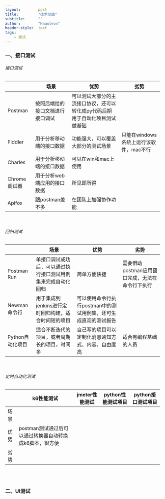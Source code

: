 ```yaml
---
layout:        post
title:         "技术总结"
subtitle:      ""
author:        "Haauleon"
header-style:  text
tags:
    - 面试
---
```


### 一、接口测试
###### 接口调试

||场景|优势|劣势|
|----|----|----|----|
|Postman|按照后端给的接口文档进行接口调试|可以测试大部分的主流接口协议，还可以转化成py代码后期用于自动化项目测试做基础||
|Fiddler|用于分析移动端的接口数据|功能强大，可以覆盖大部分的测试场景|只能在windows系统上运行该软件，mac不行|
|Charles|用于分析移动端的接口数据|可以在win和mac上使用||
|Chrome调试器|用于分析web端应用的接口数据|所见即所得||
|Apifox|跟postman差不多|在团队上加强协作功能||

<br>

###### 回归测试

||场景|优势|劣势|
|----|----|----|----|
|Postman Run|单接口调试成功后，可以通过执行接口测试用例集来完成自动化回归|简单方便快捷|需要借助postman应用窗口完成，无法在命令行下执行|
|Newman命令行|用于集成到jenkins进行定时回归构建，适合时间短的项目|可以使用命令行执行postman中的测试用例集，还可生成直观的测试报告||
|Python自动化项目|适合不断迭代的项目，或者周期长的项目，时间多|自己写的项目可以定制化消息通知方式、内容，自由度高|适合有编程基础的人员|

<br>    

###### 定时自动化测试

||k6性能测试|jmeter性能测试|python性能测试项目|python接口测试项目|
|----|----|----|----|----|
|场景|||||
|优势|postman测试通过后可以通过转换器自动转换成k6脚本，很方便||||
|劣势|||||

<br>
<br>

### 二、UI测试